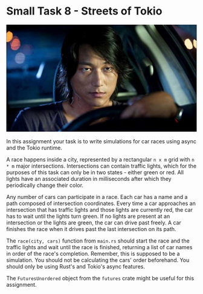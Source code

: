 # Small Task 8 - Streets of Tokio

![](drift.jpg)

In this assignment your task is to write simulations for car races using async and the Tokio runtime.

A race happens inside a city, represented by a rectangular `n x m` grid with `n * m` major intersections. Intersections can contain traffic lights, which for the purposes of this task can only be in two states - either green or red. All lights have an associated duration in milliseconds after which they periodically change their color.

Any number of cars can participate in a race. Each car has a name and a path composed of intersection coordinates. Every time a car approaches an intersection that has traffic lights and those lights are currently red, the car has to wait until the lights turn green. If no lights are present at an intersection or the lights are green, the car can drive past freely. A car finishes the race when it drives past the last intersection on its path.

The `race(city, cars)` function from `main.rs` should start the race and the traffic lights and wait until the race is finished, returning a list of car names in order of the race's completion. Remember, this is supposed to be a simulation. You should not be calculating the cars' order beforehand. You should only be using Rust's and Tokio's async features.

The `FuturesUnordered` object from the `futures` crate might be useful for this assignment.